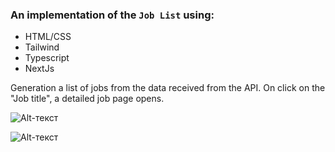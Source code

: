 ###  An implementation of the `Job List` using:
- HTML/CSS
- Tailwind
- Typescript
- NextJs


Generation a list of jobs from the data received from the API.
On click on the "Job title", a detailed job page opens.


![Alt-текст](./src/assets/images/jobList.png)


![Alt-текст](./src/assets/images/jobDetails.png)